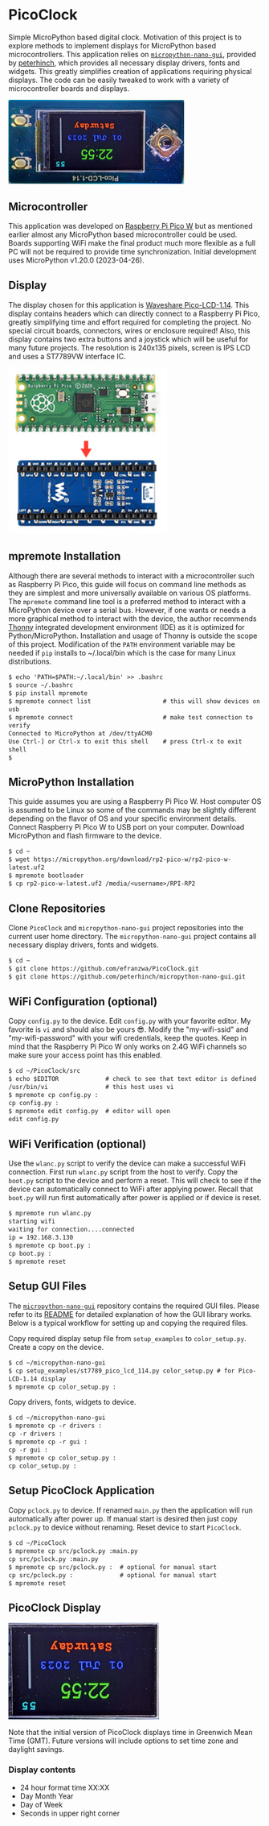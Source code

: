 # PicoClock

Simple MicroPython based digital clock. Motivation of this project is to explore methods to implement displays for MicroPython based microcontrollers. This application relies on [`micropython-nano-gui`](https://github.com/peterhinch/micropython-nano-gui "https://github.com/peterhinch/micropython-nano-gui"), provided by [peterhinch](https://github.com/peterhinch "https://github.com/peterhinch"), which provides all necessary display drivers, fonts and widgets. This greatly simplifies creation of applications requiring physical displays. The code can be easily tweaked to work with a variety of microcontroller boards and displays.

<img src="./images/pclock-board.jpg" width="350">

## Microcontroller

This application was developed on [Raspberry Pi Pico W](https://www.raspberrypi.com/products/raspberry-pi-pico/ "https://www.raspberrypi.com/products/raspberry-pi-pico/") but as mentioned earlier almost any MicroPython based microcontroller could be used. Boards supporting WiFi make the final product much more flexible as a full PC will not be required to provide time synchronization. Initial development uses MicroPython v1.20.0 (2023-04-26).

## Display

The display chosen for this application is [Waveshare Pico-LCD-1.14](https://www.waveshare.com/pico-lcd-1.14.htm "https://www.waveshare.com/pico-lcd-1.14.htm"). This display contains headers which can directly connect to a Raspberry Pi Pico, greatly simplifying time and effort required for completing the project. No special circuit boards, connectors, wires or enclosure required! Also, this display contains two extra buttons and a joystick which will be useful for many future projects. The resolution is 240x135 pixels, screen is IPS LCD and uses a ST7789VW interface IC.

<img src="./images/pclock-assembly.png">

## mpremote Installation

Although there are several methods to interact with a microcontroller such as Raspberry Pi Pico, this guide will focus on command line methods as they are simplest and more universally available on various OS platforms. The `mpremote` command line tool is a preferred method to interact with a MicroPython device over a serial bus. However, if one wants or needs a more graphical method to interact with the device, the author recommends [Thonny](https://thonny.org/ "https://thonny.org/") integrated development environment (IDE) as it is optimized for Python/MicroPython. Installation and usage of Thonny is outside the scope of this project. Modification of the `PATH` environment variable may be needed if `pip` installs to ~/.local/bin which is the case for many Linux distributions.
```
$ echo 'PATH=$PATH:~/.local/bin' >> .bashrc
$ source ~/.bashrc
$ pip install mpremote
$ mpremote connect list                    # this will show devices on usb
$ mpremote connect                         # make test connection to verify 
Connected to MicroPython at /dev/ttyACM0
Use Ctrl-] or Ctrl-x to exit this shell    # press Ctrl-x to exit shell
$
```

## MicroPython Installation

This guide assumes you are using a Raspberry Pi Pico W. Host computer OS is assumed to be Linux so some of the commands may be slightly different depending on the flavor of OS and your specific environment details. Connect Raspberry Pi Pico W to USB port on your computer. Download MicroPython and flash firmware to the device.
```
$ cd ~
$ wget https://micropython.org/download/rp2-pico-w/rp2-pico-w-latest.uf2
$ mpremote bootloader
$ cp rp2-pico-w-latest.uf2 /media/<username>/RPI-RP2
```

## Clone Repositories

Clone `PicoClock` and `micropython-nano-gui` project repositories into the current user home directory. The `micropython-nano-gui` project contains all necessary display drivers, fonts and widgets.
```
$ cd ~
$ git clone https://github.com/efranzwa/PicoClock.git
$ git clone https://github.com/peterhinch/micropython-nano-gui.git
```

## WiFi Configuration (optional)

Copy `config.py` to the device. Edit `config.py` with your favorite editor. My favorite is `vi` and should also be yours :sunglasses:.  Modify the "my-wifi-ssid" and "my-wifi-password" with your wifi credentials, keep the quotes. Keep in mind that the Raspberry Pi Pico W only works on 2.4G WiFi channels so make sure your access point has this enabled. 
```
$ cd ~/PicoClock/src
$ echo $EDITOR             # check to see that text editor is defined
/usr/bin/vi                # this host uses vi
$ mpremote cp config.py :
cp config.py :
$ mpremote edit config.py  # editor will open
edit config.py
```

## WiFi Verification (optional)

Use the `wlanc.py` script to verify the device can make a successful WiFi connection. First run `wlanc.py` script from the host to verify. Copy the `boot.py` script to the device and perform a reset. This will check to see if the device can automatically connect to WiFi after applying power. Recall that `boot.py` will run first automatically after power is applied or if device is reset.
```
$ mpremote run wlanc.py
starting wifi
waiting for connection....connected
ip = 192.168.3.130
$ mpremote cp boot.py :
cp boot.py :
$ mpremote reset
```

## Setup GUI Files

The [`micropython-nano-gui`](https://github.com/peterhinch/micropython-nano-gui "https://github.com/peterhinch/micropython-nano-gui") repository contains the required GUI files. Please refer to its [README](https://github.com/peterhinch/micropython-nano-gui/blob/master/README.md#211-core-files "https://github.com/peterhinch/micropython-nano-gui/blob/master/README.md#211-core-files") for detailed explanation of how the GUI library works. Below is a typical workflow for setting up and copying the required files.

Copy required display setup file from `setup_examples` to `color_setup.py`. Create a copy on the device.
```
$ cd ~/micropython-nano-gui
$ cp setup_examples/st7789_pico_lcd_114.py color_setup.py # for Pico-LCD-1.14 display
$ mpremote cp color_setup.py :
```

Copy drivers, fonts, widgets to device.
```
$ cd ~/micropython-nano-gui
$ mpremote cp -r drivers : 
cp -r drivers :
$ mpremote cp -r gui :
cp -r gui :
$ mpremote cp color_setup.py :
cp color_setup.py :
```

## Setup PicoClock Application

Copy `pclock.py` to device. If renamed `main.py` then the application will run automatically after power up. If manual start is desired then just copy `pclock.py` to device without renaming. Reset device to start `PicoClock`.
```
$ cd ~/PicoClock
$ mpremote cp src/pclock.py :main.py
cp src/pclock.py :main.py
$ mpremote cp src/pclock.py :  # optional for manual start
cp src/pclock.py :             # optional for manual start
$ mpremote reset
```

## PicoClock Display

<img src="./images/pclock-screen.jpg" width="300">

Note that the initial version of PicoClock displays time in Greenwich Mean Time (GMT). Future versions will include options to set time zone and daylight savings. 

### Display contents
- 24 hour format time XX:XX
- Day Month Year
- Day of Week
- Seconds in upper right corner